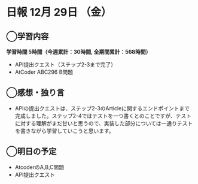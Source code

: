 # 日報  12月 29日 （金）

## ◯学習内容

**学習時間  5時間（今週累計：30時間, 全期間累計：568時間）**

- API提出クエスト（ステップ2-3まで完了）
- AtCoder ABC296 B問題

## ◯感想・独り言

- APIの提出クエストは、ステップ2-3のArticleに関するエンドポイントまで完成しました。ステップ2-4ではテストを一つ書くとのことですが、テストに対する理解がまだ甘いと思うので、実装した部分については一通りテストを書きながら学習していこうと思います。

## ◯明日の予定

- AtcoderのA,B,C問題
- API提出クエスト
